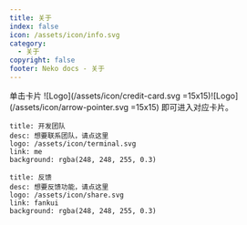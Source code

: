 ```yaml
---
title: 关于
index: false
icon: /assets/icon/info.svg
category:
  - 关于
copyright: false
footer: Neko docs - 关于
---
```

单击卡片 ![Logo](/assets/icon/credit-card.svg =15x15)![Logo](/assets/icon/arrow-pointer.svg =15x15) 即可进入对应卡片。

  ```component VPCard
  title: 开发团队
  desc: 想要联系团队，请点这里
  logo: /assets/icon/terminal.svg
  link: me
  background: rgba(248, 248, 255, 0.3)
  ```

  
  ```component VPCard
  title: 反馈
  desc: 想要反馈功能，请点这里
  logo: /assets/icon/share.svg
  link: fankui
  background: rgba(248, 248, 255, 0.3)
  ```